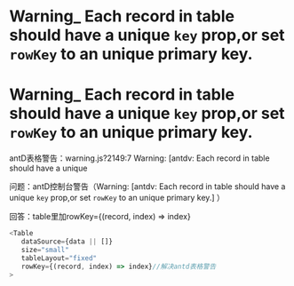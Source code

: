 # Warning_ Each record in table should have a unique `key` prop,or set `rowKey` to an unique primary key.

# Warning_ Each record in table should have a unique `key` prop,or set `rowKey` to an unique primary key.

antD表格警告：warning.js?2149:7 Warning: [antdv: Each record in table should have a unique

问题：antD控制台警告（Warning: [antdv: Each record in table should have a unique `key` prop,or set `rowKey` to an unique primary key.] ）

回答：table里加rowKey={(record, index) => index}

```javascript
<Table
   dataSource={data || []}
   size="small"
   tableLayout="fixed"
   rowKey={(record, index) => index}//解决antd表格警告
>
```
